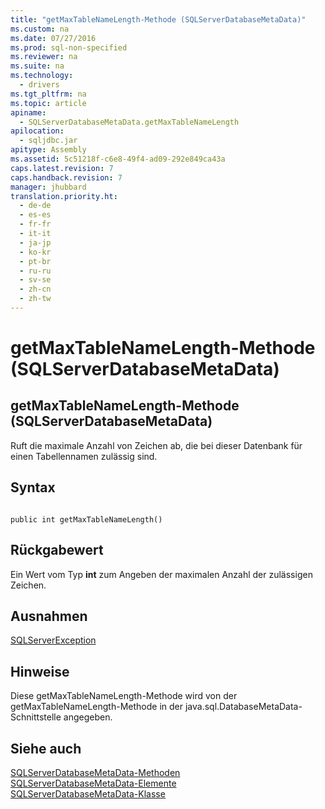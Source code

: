 ```yaml
---
title: "getMaxTableNameLength-Methode (SQLServerDatabaseMetaData)"
ms.custom: na
ms.date: 07/27/2016
ms.prod: sql-non-specified
ms.reviewer: na
ms.suite: na
ms.technology: 
  - drivers
ms.tgt_pltfrm: na
ms.topic: article
apiname: 
  - SQLServerDatabaseMetaData.getMaxTableNameLength
apilocation: 
  - sqljdbc.jar
apitype: Assembly
ms.assetid: 5c51218f-c6e8-49f4-ad09-292e849ca43a
caps.latest.revision: 7
caps.handback.revision: 7
manager: jhubbard
translation.priority.ht: 
  - de-de
  - es-es
  - fr-fr
  - it-it
  - ja-jp
  - ko-kr
  - pt-br
  - ru-ru
  - sv-se
  - zh-cn
  - zh-tw
---
```

# getMaxTableNameLength-Methode (SQLServerDatabaseMetaData)
    
## getMaxTableNameLength\-Methode \(SQLServerDatabaseMetaData\)  
 Ruft die maximale Anzahl von Zeichen ab, die bei dieser Datenbank für einen Tabellennamen zulässig sind.  
  
## Syntax  
  
```  
  
public int getMaxTableNameLength()  
```  
  
## Rückgabewert  
 Ein Wert vom Typ **int** zum Angeben der maximalen Anzahl der zulässigen Zeichen.  
  
## Ausnahmen  
 [SQLServerException](../content/SQLServerException-Class.md)  
  
## Hinweise  
 Diese getMaxTableNameLength\-Methode wird von der getMaxTableNameLength\-Methode in der java.sql.DatabaseMetaData\-Schnittstelle angegeben.  
  
## Siehe auch  
 [SQLServerDatabaseMetaData-Methoden](../content/SQLServerDatabaseMetaData-Methods.md)   
 [SQLServerDatabaseMetaData-Elemente](../content/SQLServerDatabaseMetaData-Members.md)   
 [SQLServerDatabaseMetaData-Klasse](../content/SQLServerDatabaseMetaData-Class.md)  
  
  